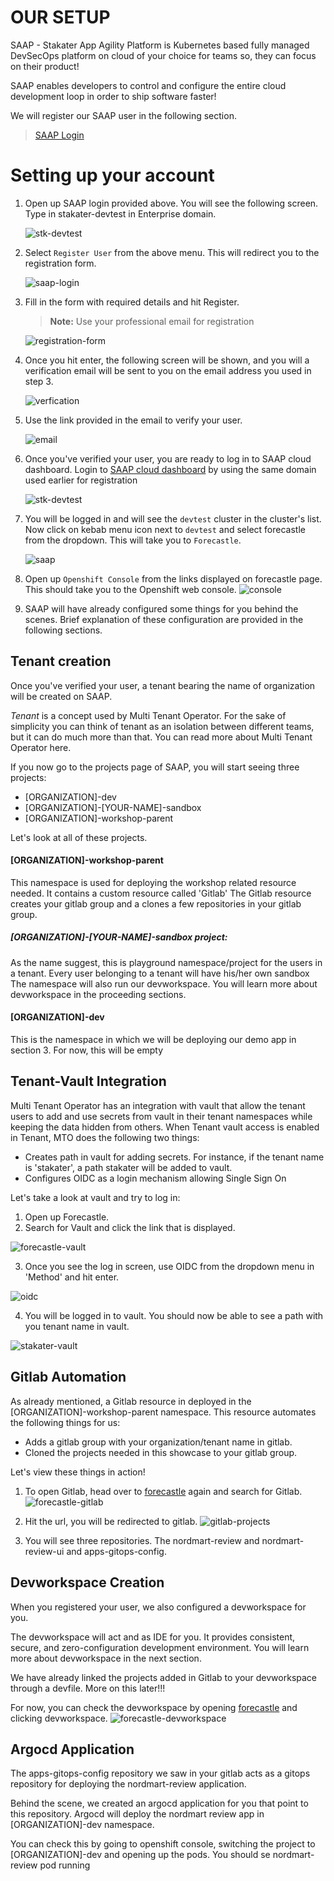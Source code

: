 # OUR SETUP


SAAP - Stakater App Agility Platform is Kubernetes based fully managed DevSecOps platform on cloud of your choice for teams so, they can focus on their product!

SAAP enables developers to control and configure the entire cloud development loop in order to ship software faster!

We will register our SAAP user in the following section.

   > [SAAP Login](https://dev.cloud.stakater.com/)
# Setting up your account

1. Open up SAAP login provided above. You will see the following screen. Type in stakater-devtest in Enterprise domain.

   ![stk-devtest](./images/stk-devtest.png)

2. Select `Register User` from the above menu. This will redirect you to the registration form.

   ![saap-login](./images/saap-login-1.png)

3. Fill in the form with required details and hit Register.

   > **Note:** Use your professional email for registration

   ![registration-form](./images/registration-form.png)

4. Once you hit enter, the following screen will be shown, and you will a verification email will be sent to you on the email address you used in step 3.

   ![verfication](./images/verification.png)

5. Use the link provided in the email to verify your user.

   ![email](./images/email.png)

6. Once you've verified your user, you are ready to log in to SAAP   cloud dashboard. Login to [SAAP cloud dashboard](https://dev.cloud.stakater.com/) by using the same domain used earlier for registration

   ![stk-devtest](./images/stk-devtest.png)

7. You will be logged in and will see the `devtest` cluster in the cluster's list. Now click on kebab menu icon next to `devtest` and select forecastle from the dropdown. This will take you to `Forecastle`.

   ![saap](./images/saap.png)

8. Open up `Openshift Console` from the links displayed on forecastle page. This should take you to the Openshift web console.
   ![console](./images/console.png)

7. SAAP will have already configured some things for you behind the scenes. Brief explanation of these configuration are provided in the following sections.


## Tenant creation

Once you've verified your user, a tenant bearing the name of organization will be created on SAAP.

*_Tenant_* is a concept used by Multi Tenant Operator. For the sake of simplicity you can think of tenant as an isolation between different teams, but it can do much more than that. You can read more about Multi Tenant Operator here.

If you now go to the projects page of SAAP, you will start seeing three projects:
* [ORGANIZATION]-dev
* [ORGANIZATION]-[YOUR-NAME]-sandbox
* [ORGANIZATION]-workshop-parent

Let's look at all of these projects.

#### [ORGANIZATION]-workshop-parent

This namespace is used for deploying the workshop related resource needed. It contains a custom resource called 'Gitlab'
The Gitlab resource creates your gitlab group and a clones a few repositories in your gitlab group.

##### [ORGANIZATION]-[YOUR-NAME]-sandbox project:
As the name suggest, this is playground namespace/project for the users in a tenant. Every user belonging to a tenant will have his/her own sandbox
The namespace will also run our devworkspace. You will learn more about devworkspace in the proceeding sections.

#### [ORGANIZATION]-dev
This is the namespace in which we will be deploying our demo app in section 3. For now, this will be empty

## Tenant-Vault Integration

Multi Tenant Operator has an integration with vault that allow the tenant users to add and use secrets from vault in their tenant namespaces while keeping the data hidden from others.
When Tenant vault access is enabled in Tenant, MTO does the following two things:

* Creates path in vault for adding secrets. For instance, if the tenant name is 'stakater', a path stakater will be added to vault.
* Configures OIDC as a login mechanism allowing Single Sign On

Let's take a look at vault and try to log in:

1. Open up Forecastle.
2. Search for Vault and click the link that is displayed.

![forecastle-vault](./images/forecastle-vault.png)

3. Once you see the log in screen, use OIDC from the dropdown menu in 'Method' and hit enter.

![oidc](./images/oidc-login.png)

4. You will be logged in to vault. You should now be able to see a path with you tenant name in vault.

![stakater-vault](./images/stakater-vault.png)

## Gitlab Automation

As already mentioned, a Gitlab resource in deployed in the [ORGANIZATION]-workshop-parent namespace. This resource automates the following things for us:

* Adds a gitlab group with your organization/tenant name in gitlab.
* Cloned the projects needed in this showcase to your gitlab group.

Let's view these things in action!

1. To open Gitlab, head over to [forecastle](https://forecastle-stakater-forecastle.apps.devtest.vxdqgl7u.kubeapp.cloud/) again and search for Gitlab.
   ![forecastle-gitlab](./images/forecastle-gitlab.png)

2. Hit the url, you will be redirected to gitlab.
   ![gitlab-projects](./images/gitlab-projects.png)

3. You will see three repositories. The nordmart-review and nordmart-review-ui and apps-gitops-config. 
  


## Devworkspace Creation

When you registered your user, we also configured a devworkspace for you.

The devworkspace will act and as IDE for you. It provides  consistent, secure, and zero-configuration development environment. You will learn more about devworkspace in the next section.

We have already linked the projects added in Gitlab to your devworkspace through a devfile. More on this later!!!

For now, you can check the devworkspace by opening [forecastle](https://forecastle-stakater-forecastle.apps.devtest.vxdqgl7u.kubeapp.cloud/)  and clicking devworkspace.
![forecastle-devworkspace](./images/forecastle-devworkspace.png)



## Argocd Application

The apps-gitops-config repository we saw in your gitlab acts as a gitops repository for deploying the nordmart-review application.

Behind the scene, we created an argocd application for you that point to this repository. Argocd will deploy the nordmart review app in [ORGANIZATION]-dev namespace. 

You can check this by going to openshift console, switching the project to [ORGANIZATION]-dev and opening up the pods. You should se nordmart-review pod running
